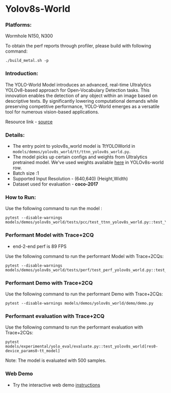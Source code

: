 # Yolov8s-World

### Platforms:

Wormhole N150, N300

To obtain the perf reports through profiler, please build with following command:
```
./build_metal.sh -p
```
### Introduction:

The YOLO-World Model introduces an advanced, real-time Ultralytics YOLOv8-based approach for Open-Vocabulary Detection tasks. This innovation enables the detection of any object within an image based on descriptive texts. By significantly lowering computational demands while preserving competitive performance, YOLO-World emerges as a versatile tool for numerous vision-based applications.

Resource link - [source](https://github.com/ultralytics/ultralytics/blob/main/ultralytics/models/yolo/model.py)

### Details:
- The entry point to yolov8s_world model is TtYOLOWorld in `models/demos/yolov8s_world/tt/ttnn_yolov8s_world.py`.
- The model picks up certain configs and weights from Ultralytics pretrained model. We've used weights available [here](https://docs.ultralytics.com/models/yolo-world/#available-models-supported-tasks-and-operating-modes) in YOLOv8s-world row.
- Batch size :1
- Supported Input Resolution - (640,640) (Height,Width)
- Dataset used for evaluation - **coco-2017**

### How to Run:

Use the following command to run the model :
```
pytest --disable-warnings models/demos/yolov8s_world/tests/pcc/test_ttnn_yolov8s_world.py::test_YoloModel
```
### Performant Model with Trace+2CQ
- end-2-end perf is 89 FPS

Use the following command to run the performant Model with Trace+2CQs:

```
pytest --disable-warnings models/demos/yolov8s_world/tests/perf/test_perf_yolov8s_world.py::test_perf_yolov8s_world
```

### Performant Demo with Trace+2CQ
Use the following command to run the performant Demo with Trace+2CQs:

```
pytest --disable-warnings models/demos/yolov8s_world/demo/demo.py
```

### Performant evaluation with Trace+2CQ
Use the following command to run the performant evaluation with Trace+2CQs:

```
pytest models/experimental/yolo_eval/evaluate.py::test_yolov8s_world[res0-device_params0-tt_model]
```
Note: The model is evaluated with 500 samples.

### Web Demo
- Try the interactive web demo [instructions](https://github.com/tenstorrent/tt-metal/blob/main/models/demos/yolov8s_world/README.md)
